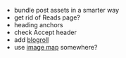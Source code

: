 - bundle post assets in a smarter way
- get rid of Reads page?
- heading anchors
- check Accept header
- add [blogroll](data/blogroll.yaml)
- use [image map](https://www.devever.net/~hl/imagemap-example-client#cs-balloon) somewhere?
